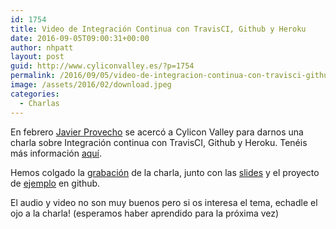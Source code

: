 ```yaml
---
id: 1754
title: Video de Integración Continua con TravisCI, Github y Heroku
date: 2016-09-05T09:00:31+00:00
author: nhpatt
layout: post
guid: http://www.cyliconvalley.es/?p=1754
permalink: /2016/09/05/video-de-integracion-continua-con-travisci-github-y-heroku/
image: /assets/2016/02/download.jpeg
categories:
  - Charlas
---
```

En febrero [Javier Provecho](https://twitter.com/javierprovecho) se acercó a Cylicon Valley para darnos una charla sobre Integración continua con TravisCI, Github y Heroku. Tenéis más información [aquí](http://www.cyliconvalley.es/2016/02/09/introduccion-a-integracion-continua-con-travisci-github-y-heroku/).

Hemos colgado la [grabación](https://www.youtube.com/watch?v=pTJvG_NvGlU&feature=youtu.be) de la charla, junto con las [slides](https://docs.google.com/presentation/d/1Gw_PrxUqvmODg9XpmzwKefcpOg2pqWMr-i_tlfR87zI/edit#slide=id.g10088d7086_0_634) y el proyecto de [ejemplo](https://github.com/javierprovecho/ci-example) en github.

El audio y video no son muy buenos pero si os interesa el tema, echadle el ojo a la charla! (esperamos haber aprendido para la próxima vez)